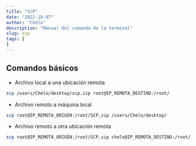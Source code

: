 ```yaml
---
title: "SCP"
date: "2022-10-07"
author: "Chelo"
description: "Manual del comando de la terminal"
slug: scp
tags: [
]
---
```


## Comandos básicos
- Archivo local a una ubicación remota
```bash
scp /users/Chelo/desktop/scp.zip root@IP_REMOTA_DESTINO:/root/
```
- Archivo remoto a máquina local
```bash
scp root@IP_REMOTA_ORIGEN:/root/SCP.zip /users/Chelo/desktop/
```
- Archivo remoto a otra ubicación remota
```bash
scp root@IP_REMOTA_ORIGEN:/root/SCP.zip chelo@IP_REMOTA_DESTINO:/root/
```